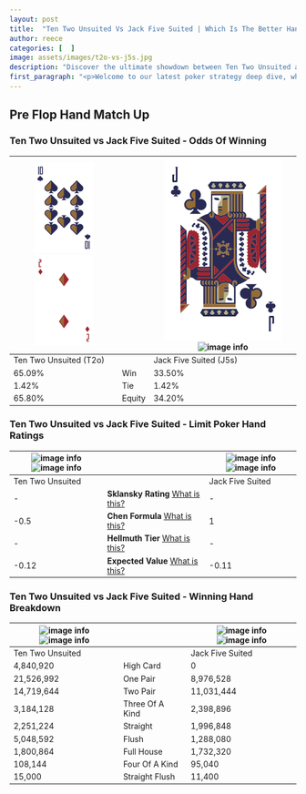 ```yaml
---
layout: post
title:  "Ten Two Unsuited Vs Jack Five Suited | Which Is The Better Hand In Poker? A Complete Guide"
author: reece
categories: [  ]
image: assets/images/t2o-vs-j5s.jpg
description: "Discover the ultimate showdown between Ten Two Unsuited and Jack Five Suited in poker! Uncover the odds, strategies, and scenarios where one hand triumphs over the other. Get ready to up your poker game with this thrilling analysis."
first_paragraph: "<p>Welcome to our latest poker strategy deep dive, where we're pitting two distinct hands against each other in a high-stakes showdown: Ten Two Unsuited vs Jack Five Suited.</p><p>In the dynamic world of poker, every decision counts, and knowing which hand holds the upper hand is key to your success at the table.</p><p>In this article, we'll dissect these two hands, explore the scenarios where one dominates the other, and equip you with the knowledge to make strategic choices that can tip the odds in your favor.</p><p>Get ready to unravel the intriguing dynamics of these poker hands and elevate your game to new heights.</p>"
---
```




[comment]: # (sp0)

## Pre Flop Hand Match Up

<div class="table hand-ratings" markdown="1"> 



### Ten Two Unsuited vs Jack Five Suited - Odds Of Winning


    
| ![image info](assets/images/hand1/T.png) ![image info](assets/images/hand1/2o.png) |  | ![image info](assets/images/hand2/J.png) ![image info](assets/images/hand2/5s.png) |
| -------- | -------- | -------- |
| Ten Two Unsuited (T2o) |  | Jack Five Suited (J5s) |
| 65.09% | Win | 33.50% |
| 1.42% | Tie | 1.42% |
| 65.80% | Equity | 34.20% |




[comment]: # (sp1)



### Ten Two Unsuited vs Jack Five Suited - Limit Poker Hand Ratings


    
| ![image info](https://www.riverpairs.com/assets/images/hand1/T.png) ![image info](https://www.riverpairs.com/assets/images/hand1/2o.png) |  | ![image info](https://www.riverpairs.com/assets/images/hand2/J.png) ![image info](https://www.riverpairs.com/assets/images/hand2/5s.png) |
| -------- | -------- | -------- |
| Ten Two Unsuited |  | Jack Five Suited |
| - | **Sklansky Rating** [What is this?](/sklansky-rating-explained) | - |
| -0.5 | **Chen Formula** [What is this?](/chen-formula-explained) | 1 |
| - | **Hellmuth Tier** [What is this?](/Hellmuth-tier-explained) | - |
| -0.12 | **Expected Value** [What is this?](/expected-value-explained) | -0.11 |




[comment]: # (sp2)



### Ten Two Unsuited vs Jack Five Suited - Winning Hand Breakdown


    
| ![image info](https://www.riverpairs.com/assets/images/hand1/T.png) ![image info](https://www.riverpairs.com/assets/images/hand1/2o.png) |  | ![image info](https://www.riverpairs.com/assets/images/hand2/J.png) ![image info](https://www.riverpairs.com/assets/images/hand2/5s.png) |
| -------- | -------- | -------- |
| Ten Two Unsuited |  | Jack Five Suited |
| 4,840,920 | High Card | 0 |
| 21,526,992 | One Pair | 8,976,528 |
| 14,719,644 | Two Pair | 11,031,444 |
| 3,184,128 | Three Of A Kind | 2,398,896 |
| 2,251,224 | Straight | 1,996,848 |
| 5,048,592 | Flush | 1,288,080 |
| 1,800,864 | Full House | 1,732,320 |
| 108,144 | Four Of A Kind | 95,040 |
| 15,000 | Straight Flush | 11,400 |




[comment]: # (sp3)



</div>

[comment]: # (sp4)



[comment]: # (sp5)


